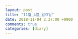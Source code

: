 ```yaml
---
layout: post
title: "11월_4일_일요일"
date: 2018-11-04 2:37:00 +0900
comments: true 
categories: [diary] 
---
```

